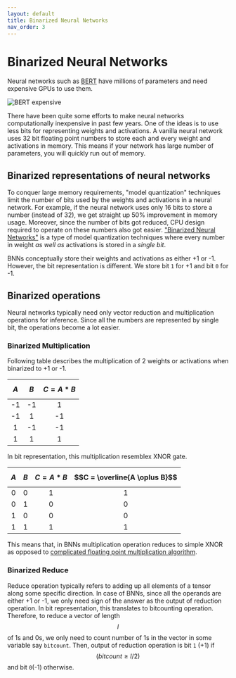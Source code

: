 ```yaml
---
layout: default
title: Binarized Neural Networks
nav_order: 3
---
```


# Binarized Neural Networks

Neural networks such as [BERT](https://github.com/google-research/bert) have millions of parameters and need expensive GPUs to use them.

![BERT expensive](../images/expensive_bert.png)

There have been quite some efforts to make neural networks computationally inexpensive in past few years. One of the ideas is to use less bits for representing weights and activations. A vanilla neural network uses 32 bit floating point numbers to store each and every weight and activations in memory. This means if your network has large number of parameters, you will quickly run out of memory.

## Binarized representations of neural networks
To conquer large memory requirements, "model quantization" techniques limit the number of bits used by the weights and activations in a neural network. For example, if the neural network uses only 16 bits to store a number (instead of 32), we get straight up 50% improvement in memory usage. Moreover, since the number of bits got reduced, CPU design required to operate on these numbers also got easier. ["Binarized Neural Networks"](https://arxiv.org/abs/1602.02830) is a type of model quantization techniques where every number in weight _as well as_ activations is stored in a _single bit_.

BNNs conceptually store their weights and activations as either +1 or -1. However, the bit representation is different. We store bit `1` for +1 and bit `0` for -1. 

## Binarized operations
Neural networks typically need only vector reduction and multiplication operations for inference. Since all the numbers are represented by single bit, the operations become a lot easier. 

### Binarized Multiplication
Following table describes the multiplication of 2 weights or activations when binarized to +1 or -1.

| $$A$$  | $$B$$  | $$C = A * B$$ |
|:--:|:--:|:---------:|
| -1 | -1 | 1         |
| -1 | 1  | -1        |
| 1  | -1 |  -1       |
| 1  | 1  | 1         |

In bit representation, this multiplication resemblex XNOR gate.

| $$A$$  | $$B$$  | $$C = A * B$$ | $$C = \overline{A \oplus B}$$ |
|:--:|:--:|:---------:|:-:|
| 0 | 0 | 1         | 1 |
| 0 | 1  | 0        | 0 |
| 1  | 0 |  0       | 0 |
| 1  | 1  | 1         | 1 |

This means that, in BNNs multiplication operation reduces to simple XNOR as opposed to [complicated floating point multiplication algorithm](https://en.wikipedia.org/wiki/Floating-point_arithmetic#Multiplication_and_division).

### Binarized Reduce 
Reduce operation typically refers to adding up all elements of a tensor along some specific direction. In case of BNNs, since all the operands are either +1 or -1, we only need sign of the answer as the output of reduction operation. In bit representation, this translates to bitcounting operation. Therefore, to reduce a vector of length $$l$$ of 1s and 0s, we only need to count number of 1s in the vector in some variable say `bitcount`. Then, output of reduction operation is bit `1` (+1) if $$(bitcount \geq l/2)$$ and bit `0`(-1) otherwise.
